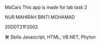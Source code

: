 MaCars
This app is made for lab task 2

NUR MAHIRAH BINTI MOHAMAD

20DDT21F2002

🛠 Skills
Javascript, HTML, VB.NET, Phyton

